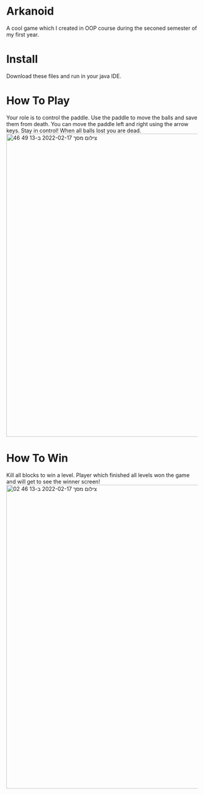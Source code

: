 # Arkanoid
A cool game which I created in OOP course during the seconed semester of my first year.
# Install
Download these files and run in your java IDE.
# How To Play
Your role is to control the paddle. Use the paddle to move the balls and save them from death. 
You can move the paddle left and right using the arrow keys.
Stay in control!
When all balls lost you are dead.
<img width="796" alt="צילום מסך 2022-02-17 ב-13 49 46" src="https://user-images.githubusercontent.com/92779956/154476032-042eb3d0-87a1-468d-8291-56b68d191337.png">
# How To Win
Kill all blocks to win a level.
Player which finished all levels won the game and will get to see the winner screen!
<img width="798" alt="צילום מסך 2022-02-17 ב-13 46 02" src="https://user-images.githubusercontent.com/92779956/154476045-c1cb2606-a8d0-47c7-83ae-f536b01cd7c5.png">
